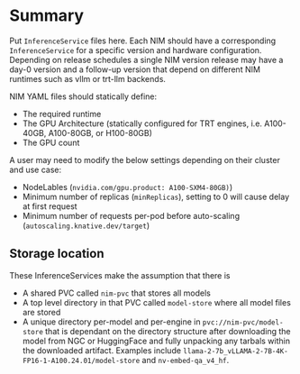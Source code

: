 # Summary
Put `InferenceService` files here. Each NIM should have a corresponding `InferenceService` for a specific version and hardware configuration. Depending on release schedules a single NIM version release may have a day-0 version and a follow-up version that depend on different NIM runtimes such as vllm or trt-llm backends.

NIM YAML files should statically define:
* The required runtime
* The GPU Architecture (statically configured for TRT engines, i.e. A100-40GB, A100-80GB, or H100-80GB)
* The GPU count

A user may need to modify the below settings depending on their cluster and use case:
* NodeLables (`nvidia.com/gpu.product: A100-SXM4-80GB)`)
* Minimum number of replicas (`minReplicas`), setting to 0 will cause delay at first request
* Minimum number of requests per-pod before auto-scaling (`autoscaling.knative.dev/target`)

## Storage location
These InferenceServices make the assumption that there is

* A shared PVC called `nim-pvc` that stores all models
* A top level directory in that PVC called `model-store` where all model files are stored
* A unique directory per-model and per-engine in `pvc://nim-pvc/model-store` that is dependant on the directory structure after downloading the model from NGC or HuggingFace and fully unpacking any tarbals within the downloaded artifact. Examples include `llama-2-7b_vLLAMA-2-7B-4K-FP16-1-A100.24.01/model-store` and `nv-embed-qa_v4_hf`.
